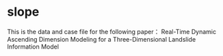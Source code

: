 # slope

This is the data and case file for the following paper：
Real-Time Dynamic Ascending Dimension Modeling for a Three-Dimensional Landslide Information Model
